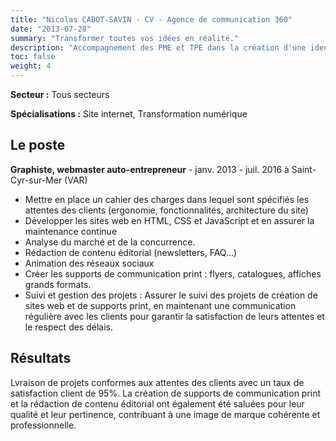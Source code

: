```yaml
---
title: "Nicolas CABOT-SAVIN - CV - Agence de communication 360"
date: "2013-07-28"
summary: "Transformer toutes vos idées en réalité."
description: "Accompagnement des PME et TPE dans la création d'une identité visuel, qu'elle soit sur papier ou digitale."
toc: false
weight: 4
---
```


**Secteur :** Tous secteurs

**Spécialisations :**
Site internet, Transformation numérique

## Le poste
**Graphiste, webmaster auto-entrepreneur** - janv. 2013 - juil. 2016 à Saint-Cyr-sur-Mer (VAR)

* Mettre en place un cahier des charges dans lequel sont spécifiés les attentes des clients (ergonomie, fonctionnalités, architecture du site)
* Développer les sites web en HTML, CSS et JavaScript et en assurer la maintenance continue
* Analyse du marché et de la concurrence.
* Rédaction de contenu éditorial (newsletters, FAQ...) 
* Animation des réseaux sociaux
* Créer les supports de communication print : flyers, catalogues, affiches grands formats.
* Suivi et gestion des projets : Assurer le suivi des projets de création de sites web et de supports print, en maintenant une communication régulière avec les clients pour garantir la satisfaction de leurs attentes et le respect des délais.

## Résultats
Lvraison de projets conformes aux attentes des clients avec un taux de satisfaction client de 95%. La création de supports de communication print et la rédaction de contenu éditorial ont également été saluées pour leur qualité et leur pertinence, contribuant à une image de marque cohérente et professionnelle.